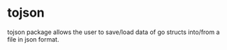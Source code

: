 # tojson
tojson package allows the user to save/load data of go structs into/from a file in json format.
